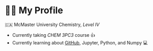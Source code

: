 # 👩‍🔬 My Profile
🇨🇦 McMaster University Chemistry, _Level IV_
- Currently taking _CHEM 3PC3_ course 👍
- Currently learning about [GitHub](https://docs.github.com/en), Jupyter, Python, and Numpy 💻
